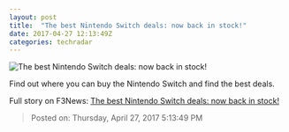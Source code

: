 ```yaml
---
layout: post
title:  "The best Nintendo Switch deals: now back in stock!"
date: 2017-04-27 12:13:49Z
categories: techradar
---
```


![The best Nintendo Switch deals: now back in stock!](http://cdn.mos.cms.futurecdn.net/rsHJYyzfe3iMEsqKdmpA4P-1200-80.jpg)

Find out where you can buy the Nintendo Switch and find the best deals.


Full story on F3News: [The best Nintendo Switch deals: now back in stock!](http://www.f3nws.com/n/rHdnvE)

> Posted on: Thursday, April 27, 2017 5:13:49 PM

